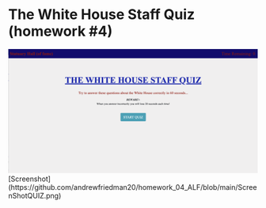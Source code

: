 # The White House Staff Quiz (homework #4)



<p>
  <img src="https://github.com/andrewfriedman20/homework_04_ALF/blob/main/ScreenShotQUIZ.png"/>
[Screenshot] (https://github.com/andrewfriedman20/homework_04_ALF/blob/main/ScreenShotQUIZ.png)
